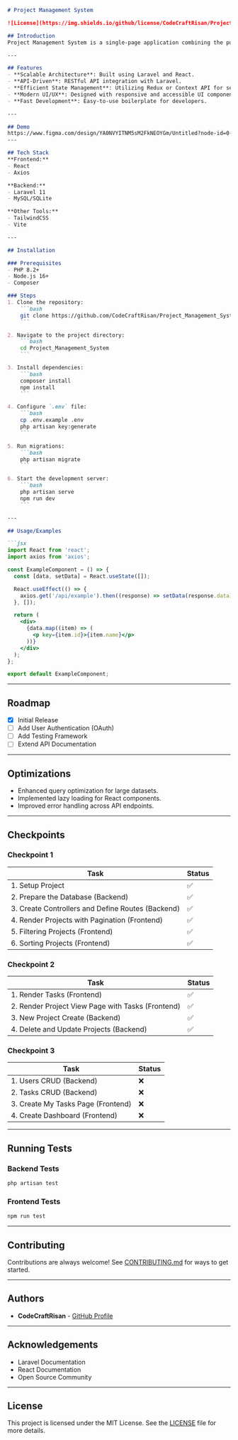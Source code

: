 

```markdown
# Project Management System

![License](https://img.shields.io/github/license/CodeCraftRisan/Project_Management_System) ![Issues](https://img.shields.io/github/issues/CodeCraftRisan/Project_Management_System)

## Introduction
Project Management System is a single-page application combining the power of Laravel as the backend framework and React as the frontend framework to create dynamic, feature-rich web applications.

---

## Features
- **Scalable Architecture**: Built using Laravel and React.
- **API-Driven**: RESTful API integration with Laravel.
- **Efficient State Management**: Utilizing Redux or Context API for seamless data flow.
- **Modern UI/UX**: Designed with responsive and accessible UI components.
- **Fast Development**: Easy-to-use boilerplate for developers.

---

## Demo
https://www.figma.com/design/YA0NVYITNM5sM2FkNEOYGm/Untitled?node-id=0-1&p=f&t=HBDCL8goOBeMCjEK-0
---

## Tech Stack
**Frontend:**
- React
- Axios

**Backend:**
- Laravel 11
- MySQL/SQLite

**Other Tools:**
- TailwindCSS
- Vite

---

## Installation

### Prerequisites
- PHP 8.2+
- Node.js 16+
- Composer

### Steps
1. Clone the repository:
    ```bash
    git clone https://github.com/CodeCraftRisan/Project_Management_System.git
    ```

2. Navigate to the project directory:
    ```bash
    cd Project_Management_System
    ```

3. Install dependencies:
    ```bash
    composer install
    npm install
    ```

4. Configure `.env` file:
    ```bash
    cp .env.example .env
    php artisan key:generate
    ```

5. Run migrations:
    ```bash
    php artisan migrate
    ```

6. Start the development server:
    ```bash
    php artisan serve
    npm run dev
    ```

---

## Usage/Examples

```jsx
import React from 'react';
import axios from 'axios';

const ExampleComponent = () => {
  const [data, setData] = React.useState([]);

  React.useEffect(() => {
    axios.get('/api/example').then((response) => setData(response.data));
  }, []);

  return (
    <div>
      {data.map((item) => (
        <p key={item.id}>{item.name}</p>
      ))}
    </div>
  );
};

export default ExampleComponent;
```

---

## Roadmap
- [x] Initial Release
- [ ] Add User Authentication (OAuth)
- [ ] Add Testing Framework
- [ ] Extend API Documentation

---

## Optimizations
- Enhanced query optimization for large datasets.
- Implemented lazy loading for React components.
- Improved error handling across API endpoints.

---

## Checkpoints

### Checkpoint 1
| Task                                                | Status |
|-----------------------------------------------------|--------|
| 1. Setup Project                                     | ✅     |
| 2. Prepare the Database (Backend)                   | ✅     |
| 3. Create Controllers and Define Routes (Backend)   | ✅     |
| 4. Render Projects with Pagination (Frontend)       | ✅     |
| 5. Filtering Projects (Frontend)                    | ✅     |
| 6. Sorting Projects (Frontend)                      | ✅     |

### Checkpoint 2
| Task                                                | Status |
|-----------------------------------------------------|--------|
| 1. Render Tasks (Frontend)                          | ✅     |
| 2. Render Project View Page with Tasks (Frontend)   | ✅     |
| 3. New Project Create (Backend)                     | ✅     |
| 4. Delete and Update Projects (Backend)             | ✅     |

### Checkpoint 3
| Task                                                | Status |
|-----------------------------------------------------|--------|
| 1. Users CRUD (Backend)                             | ❌     |
| 2. Tasks CRUD (Backend)                             | ❌     |
| 3. Create My Tasks Page (Frontend)                  | ❌     |
| 4. Create Dashboard (Frontend)                      | ❌     |

---

## Running Tests

### Backend Tests
```bash
php artisan test
```

### Frontend Tests
```bash
npm run test
```

---

## Contributing
Contributions are always welcome! See [CONTRIBUTING.md](./CONTRIBUTING.md) for ways to get started.

---

## Authors
- **CodeCraftRisan** - [GitHub Profile](https://github.com/CodeCraftRisan)

---

## Acknowledgements
- Laravel Documentation
- React Documentation
- Open Source Community

---

## License
This project is licensed under the MIT License. See the [LICENSE](./LICENSE) file for more details.
```



